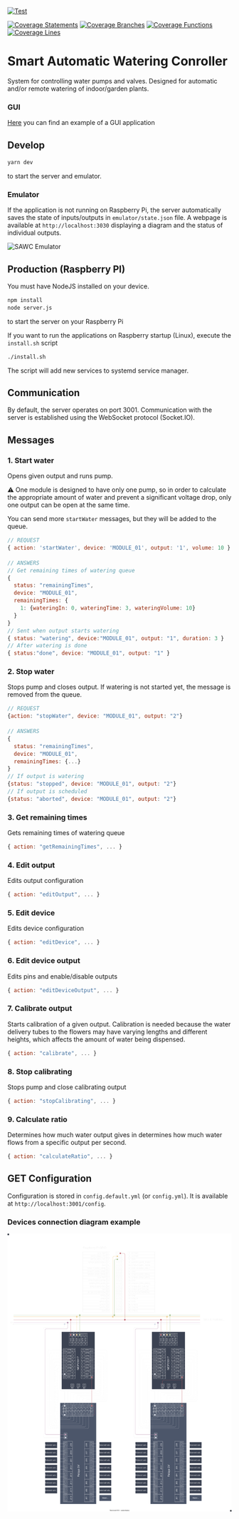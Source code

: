 [![Test](https://github.com/pistom/sawc-embedded-controller/actions/workflows/test.yml/badge.svg)](https://github.com/pistom/sawc-embedded-controller/actions/workflows/test.yml)

[![Coverage Statements](https://gist.githubusercontent.com/pistom/365dc9c90edfe42bb84f579461e23a6e/raw/d9b001d3ade0a06f395fc1cec273a2be9efeab3e/badge-statements.svg)](https://github.com/pistom/sawc-embedded-controller/actions)
[![Coverage Branches](https://gist.githubusercontent.com/pistom/365dc9c90edfe42bb84f579461e23a6e/raw/d9b001d3ade0a06f395fc1cec273a2be9efeab3e/badge-branches.svg)](https://github.com/pistom/sawc-embedded-controller/actions)
[![Coverage Functions](https://gist.githubusercontent.com/pistom/365dc9c90edfe42bb84f579461e23a6e/raw/d9b001d3ade0a06f395fc1cec273a2be9efeab3e/badge-functions.svg)](https://github.com/pistom/sawc-embedded-controller/actions)
[![Coverage Lines](https://gist.githubusercontent.com/pistom/365dc9c90edfe42bb84f579461e23a6e/raw/d9b001d3ade0a06f395fc1cec273a2be9efeab3e/badge-lines.svg)](https://github.com/pistom/sawc-embedded-controller/actions)

# Smart Automatic Watering Conroller

System for controlling water pumps and valves. Designed for automatic and/or remote watering of indoor/garden plants.


### GUI

[Here](https://github.com/pistom/sawc-embedded-app) you can find an example of a GUI application

## Develop

```bash
yarn dev
```
to start the server and emulator.

### Emulator
If the application is not running on Raspberry Pi, the server automatically saves the state of inputs/outputs in `emulator/state.json` file. A webpage is available at `http://localhost:3030` displaying a diagram and the status of individual outputs.

![SAWC Emulator](https://gist.githubusercontent.com/pistom/976790556d4271fd1cca119c9fe11d92/raw/ef35d7ffd139d9bf8d0629d7e8e9f49c4b051a1a/sawc03.gif)

## Production (Raspberry PI)

You must have NodeJS installed on your device.

```bash
npm install
node server.js
```
to start the server on your Raspberry Pi 

If you want to run the applications on Raspberry startup (Linux), execute the `install.sh` script
```bash
./install.sh
```
The script will add new services to systemd service manager.

## Communication
By default, the server operates on port 3001. Communication with the server is established using the WebSocket protocol (Socket.IO).
## Messages
### 1. Start water
Opens given output and runs pump.

⚠ One module is designed to have only one pump, so in order to calculate the appropriate amount of water and prevent a significant voltage drop, only one output can be open at the same time.

You can send more `startWater` messages, but they will be added to the queue.
```js
// REQUEST
{ action: 'startWater', device: 'MODULE_01', output: '1', volume: 10 }

// ANSWERS
// Get remaining times of watering queue
{ 
  status: "remainingTimes",
  device: "MODULE_01",
  remainingTimes: {
    1: {wateringIn: 0, wateringTime: 3, wateringVolume: 10}
  }
}
// Sent when output starts watering
{ status: "watering", device:"MODULE_01", output: "1", duration: 3 }
// After watering is done
{ status:"done", device: "MODULE_01", output: "1" }

```

### 2. Stop water
Stops pump and closes output. If watering is not started yet, the message is removed from the queue.
```js
// REQUEST
{action: "stopWater", device: "MODULE_01", output: "2"}

// ANSWERS
{ 
  status: "remainingTimes",
  device: "MODULE_01",
  remainingTimes: {...}
}
// If output is watering
{status: "stopped", device: "MODULE_01", output: "2"}
// If output is scheduled
{status: "aborted", device: "MODULE_01", output: "2"}
```

### 3. Get remaining times
Gets remaining times of watering queue
```js
{ action: "getRemainingTimes", ... }
```

### 4. Edit output
Edits output configuration
```js
{ action: "editOutput", ... }
```

### 5. Edit device
Edits device configuration
```js
{ action: "editDevice", ... }
```

### 6. Edit device output
Edits pins and enable/disable outputs
```js
{ action: "editDeviceOutput", ... }
```

### 7. Calibrate output
Starts calibration of a given output. Calibration is needed because the water delivery tubes to the flowers may have varying lengths and different heights, which affects the amount of water being dispensed.
```js
{ action: "calibrate", ... }
```

### 8. Stop calibrating
Stops pump and close calibrating output
```js
{ action: "stopCalibrating", ... }
```

### 9. Calculate ratio
Determines how much water output gives in determines how much water flows from a specific output per second.
```js
{ action: "calculateRatio", ... }
```

## GET Configuration
Configuration is stored in `config.default.yml` (or `config.yml`). It is available at `http://localhost:3001/config`.

### Devices connection diagram example

![Devices connection diagram](https://raw.githubusercontent.com/pistom/sawc-embedded-controller/main/emulator/images/diagram.svg)
